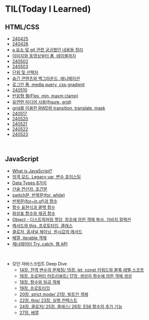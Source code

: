 # TIL(Today I Learned)

## HTML/CSS

- [240425]()
- [240426]()
- [a 요소 및 git 관련 궁금했던 내용들 정리](https://github.com/Yooniverse42/TIL/blob/main/HTML_CSS/240429.md)
- [이미지와 동영상부터 폼, 테이블까지](https://github.com/Yooniverse42/TIL/blob/main/HTML_CSS/240430.md)
- [240502]()
- [240503]()
- [단위 및 선택자](https://github.com/Yooniverse42/TIL/blob/main/HTML_CSS/240507.md)
- [숨긴 콘텐츠와 백그라운드, 애니메이션](https://github.com/Yooniverse42/TIL/blob/main/HTML_CSS/240508.md)
- [로그인 폼, media query, css-gradient](https://github.com/Yooniverse42/TIL/blob/main/HTML_CSS/240509.md)
- [240510]()
- [반응형 웸(Flex, min, maxm clamp)](https://github.com/Yooniverse42/TIL/blob/main/HTML_CSS/240513.md)
- [유연한 미디어 사용(figure, grid)](https://github.com/Yooniverse42/TIL/blob/main/HTML_CSS/240514.md)
- [grid를 이용한 RWD와 transition, translate, mask](https://github.com/Yooniverse42/TIL/blob/main/HTML_CSS/240516.md)
- [240517]()
- [240520](https://github.com/Yooniverse42/TIL/blob/main/HTML_CSS/240520.md)
- [240521]()
- [240522]()
- [240523]()

<br>

## JavaScript

- [What is JavaScript?](https://github.com/Yooniverse42/TIL/blob/main/JavaScript/240528.md)
- [엄격 모드, Legacy var, 변수 호이스팅](https://github.com/Yooniverse42/TIL/blob/main/JavaScript/240529.md)
- [Data Types 8가지](https://github.com/Yooniverse42/TIL/blob/main/JavaScript/240530.md)
- [산술 연산자, 조건문](https://github.com/Yooniverse42/TIL/blob/main/JavaScript/240531.md)
- [switch문, 반복문(for, while)](https://github.com/Yooniverse42/TIL/blob/main/JavaScript/240603.md)
- [반복문(for~in,of)과 함수](https://github.com/Yooniverse42/TIL/blob/main/JavaScript/240604.md)
- [함수 표현식과 콜백 함수](https://github.com/Yooniverse42/TIL/blob/main/JavaScript/240605.md)
- [화살표 함수와 재귀 함수](https://github.com/Yooniverse42/TIL/blob/main/JavaScript/240607.md)
- [Object - 디스트럭처링 할당, 참조에 의한 객체 복사, 가비지 컬렉션](https://github.com/Yooniverse42/TIL/blob/main/JavaScript/240610.md)
- [메서드와 this, 프로토타입, 클래스](https://github.com/Yooniverse42/TIL/blob/main/JavaScript/240611.md)
- [클로저, 옵셔널 체이닝, 원시값의 메서드](https://github.com/Yooniverse42/TIL/blob/main/JavaScript/240612.md)
- [배열, iterable 객체](https://github.com/Yooniverse42/TIL/blob/main/JavaScript/240613.md)
- [제너레이터,Try..catch, 웹 API](https://github.com/Yooniverse42/TIL/blob/main/JavaScript/240617.md)


<br>

- 모던 자바스크립트 Deep Dive
  - [14장. 전역 변수의 문제점/ 15장. let, const 키워드와 블록 레벨 스코프](https://github.com/Yooniverse42/TIL/blob/main/JavaScript/JSDD/chapter-14-15.md)
  - [16장. 프로퍼티 어트리뷰트/ 17장. 생성자 함수에 의한 객체 생성](https://github.com/Yooniverse42/TIL/blob/main/JavaScript/JSDD/chapter-16-17.md)
  - [18장. 함수와 일급 객체](https://github.com/Yooniverse42/TIL/blob/main/JavaScript/JSDD/chapter-18.md)
  - [19장. 프로토타입](https://github.com/Yooniverse42/TIL/blob/main/JavaScript/JSDD/chapter-19.md)
  - [20장. strict mode/ 21장. 빌트인 객체](https://github.com/Yooniverse42/TIL/blob/main/JavaScript/JSDD/chapter-20-21.md)
  - [22장. this/ 23장. 실행 컨텍스트](https://github.com/Yooniverse42/TIL/blob/main/JavaScript/JSDD/chapter-22-23.md)
  - [24장. 클로저/ 25장. 클래스/ 26장. ES6 함수의 추가 기능](https://github.com/Yooniverse42/TIL/blob/main/JavaScript/JSDD/chapter-24-26.md)
  - [27장. 배열](https://github.com/Yooniverse42/TIL/blob/main/JavaScript/JSDD/chapter-27.md)